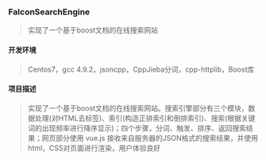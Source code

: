 ### FalconSearchEngine

> 实现了一个基于boost文档的在线搜索网站

#### 开发环境
> Centos7，gcc 4.9.2，jsoncpp，CppJieba分词，cpp-httplib，Boost库

#### 项目描述
> 实现了一个基于boost文档的在线搜索网站。搜索引擎部分有三个模块，数据处理(对HTML去标签)、索引(构造正排索引和倒排索引)、搜索(根据关键词的出现频率进行降序显示)；四个步骤，分词、触发、排序、返回搜索结果；网页部分使用 vue.js 接收来自服务器的JSON格式的搜索结果，并使用html，CSS对页面进行渲染，用户体验良好
